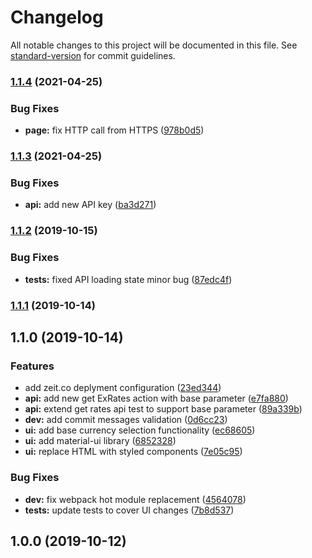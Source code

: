 # Changelog

All notable changes to this project will be documented in this file. See [standard-version](https://github.com/conventional-changelog/standard-version) for commit guidelines.

### [1.1.4](https://github.com/deniss-muhla/x-rates/compare/v1.1.3...v1.1.4) (2021-04-25)


### Bug Fixes

* **page:** fix HTTP call from HTTPS ([978b0d5](https://github.com/deniss-muhla/x-rates/commit/978b0d5470dd37c541d6a47125581078e031a5a8))

### [1.1.3](https://github.com/deniss-muhla/x-rates/compare/v1.1.2...v1.1.3) (2021-04-25)


### Bug Fixes

* **api:** add new API key ([ba3d271](https://github.com/deniss-muhla/x-rates/commit/ba3d27170be86140e829b0097691dbc7b1d09772))

### [1.1.2](https://github.com/deniss-muhla/x-rates/compare/v1.1.1...v1.1.2) (2019-10-15)


### Bug Fixes

* **tests:** fixed API loading state minor bug ([87edc4f](https://github.com/deniss-muhla/x-rates/commit/87edc4f23037ae7e84a4377d01dcaf6c447354eb))

### [1.1.1](https://github.com/deniss-muhla/x-rates/compare/v1.1.0...v1.1.1) (2019-10-14)

## 1.1.0 (2019-10-14)


### Features

* add zeit.co deplyment configuration ([23ed344](https://github.com/deniss-muhla/x-rates/commit/23ed344f8447c8895698c77437f4376abc75378d))
* **api:** add new get ExRates action with base parameter ([e7fa880](https://github.com/deniss-muhla/x-rates/commit/e7fa88020238ecd97dbd20636636fcc97114e0a8))
* **api:** extend get rates api test to support base parameter ([89a339b](https://github.com/deniss-muhla/x-rates/commit/89a339b7b150cba4cd03e41e7def8a1ba15b6f3f))
* **dev:** add commit messages validation ([0d6cc23](https://github.com/deniss-muhla/x-rates/commit/0d6cc23085bb772481eea4b952fd27c37acf3922))
* **ui:** add base currency selection functionality ([ec68605](https://github.com/deniss-muhla/x-rates/commit/ec68605814e9cc1223aa5989a7c9406c9c4aa717))
* **ui:** add material-ui library ([6852328](https://github.com/deniss-muhla/x-rates/commit/6852328e49193388e1a49aafc912ba2e149f789f))
* **ui:** replace HTML with styled components ([7e05c95](https://github.com/deniss-muhla/x-rates/commit/7e05c95939e1b15e865707f9ebef51249fd4da6f))


### Bug Fixes

* **dev:** fix webpack hot module replacement ([4564078](https://github.com/deniss-muhla/x-rates/commit/45640781d7197368b0192525053a4cd76cbed05c))
* **tests:** update tests to cover UI changes ([7b8d537](https://github.com/deniss-muhla/x-rates/commit/7b8d53778ff92d5de6f0581b653078b46cdf3e72))

## 1.0.0 (2019-10-12)
